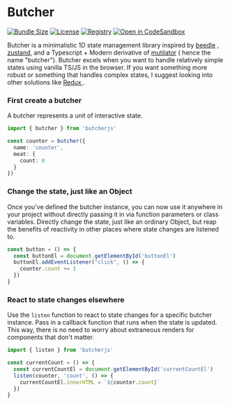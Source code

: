 # Butcher

[![Bundle Size](https://img.shields.io/bundlephobia/minzip/butcherjs?style=flat-square)](https://bundlephobia.com/result?p=butcherjs)
[![License](https://img.shields.io/github/license/drpoppyseed/butcherjs?style=flat-square)](https://github.com/DrPoppyseed/butcherjs/blob/main/LICENSE)
[![Registry](https://img.shields.io/npm/v/butcherjs?style=flat-square)](https://www.npmjs.com/package/butcherjs)
[![Open in CodeSandbox](https://img.shields.io/badge/Open%20demo%20in-CodeSandbox-blue?style=flat-square&logo=codesandbox)](https://codesandbox.io/s/youthful-curran-nsmhes)

Butcher is a minimalistic 1D state management library inspired
by [beedle](https://github.com/hankchizljaw/beedle)
, [zustand](https://github.com/pmndrs/zustand),
and a Typescript + Modern derivative
of [mutilator](https://gist.github.com/Heydon/9de1a8b55dd1448281fad013503a5b7a) (
hence the name "butcher"). Butcher excels when you want to handle
relatively simple states using vanilla TS/JS in the browser. If you want
something more robust or something that handles complex states, I
suggest looking into other solutions
like [ Redux ](https://github.com/reduxjs/redux).

### First create a butcher

A butcher represents a unit of interactive state.

```typescript
import { butcher } from 'butcherjs'

const counter = butcher({
  name: 'counter',
  meat: {
    count: 0
  }
})
```

### Change the state, just like an Object

Once you've defined the butcher instance, you can now use it anywhere in your
project without directly passing it in via function parameters or class
variables. Directly change the state, just like an ordinary Object, but reap the
benefits of reactivity in other places where state changes are listened to.

```typescript
const button = () => {
  const buttonEl = document.getElementById('buttonEl')
  buttonEl.addEventListener("click", () => {
    counter.count += 1
  })
}
```

### React to state changes elsewhere

Use the `listen` function to react to state changes for a specific butcher
instance. Pass in a callback function that runs when the state is updated. This
way, there is no need to worry about extraneous renders for components that
don't matter.

```typescript
import { listen } from 'butcherjs'

const currentCount = () => {
  const currentCountEl = document.getElementById('currentCountEl')
  listen(counter, 'count', () => {
    currentCountEl.innerHTML = `${counter.count}`
  })
}
```
